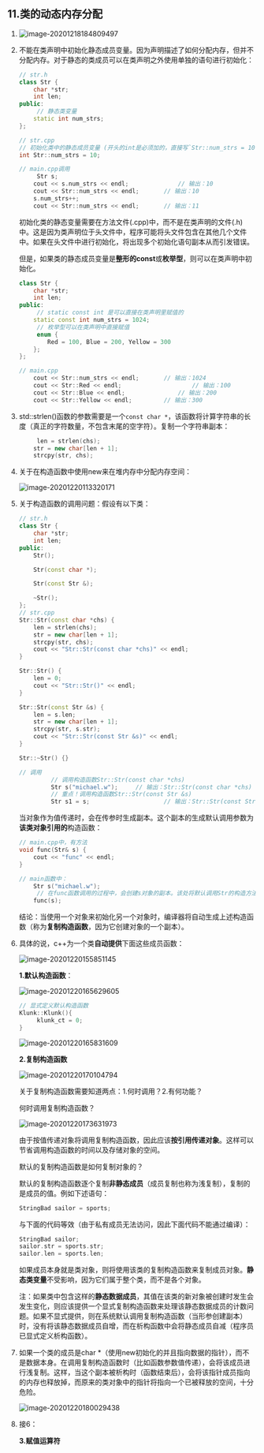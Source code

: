 ## 11.类的动态内存分配

1. ![image-20201218184809497](assets/image-20201218184809497.png)

2. 不能在类声明中初始化静态成员变量。因为声明描述了如何分配内存，但并不分配内存。对于静态的类成员可以在类声明之外使用单独的语句进行初始化：

   ```cpp
   // str.h
   class Str {
       char *str;
       int len;
   public:
     	// 静态类变量
       static int num_strs;
   };
   
   // str.cpp
   // 初始化类中的静态成员变量 (开头的int是必须加的，直接写`Str::num_strs = 10`会报错)
   int Str::num_strs = 10;
   
   // main.cpp调用
   		Str s;
       cout << s.num_strs << endl;				// 输出：10
       cout << Str::num_strs << endl;		// 输出：10
       s.num_strs++;
       cout << Str::num_strs << endl;		// 输出：11
   ```

   初始化类的静态变量需要在方法文件(.cpp)中，而不是在类声明的文件(.h)中。这是因为类声明位于头文件中，程序可能将头文件包含在其他几个文件中。如果在头文件中进行初始化，将出现多个初始化语句副本从而引发错误。

   但是，如果类的静态成员变量是**整形的const**或**枚举型**，则可以在类声明中初始化。

   ```cpp
   class Str {
       char *str;
       int len;
   public:
     	// static const int 是可以直接在类声明里赋值的
       static const int num_strs = 1024;
     	// 枚举型可以在类声明中直接赋值
     	enum {
           Red = 100, Blue = 200, Yellow = 300
       };
   };
   
   // main.cpp
       cout << Str::num_strs << endl;		// 输出：1024
       cout << Str::Red << endl;					// 输出：100
       cout << Str::Blue << endl;				// 输出：200
       cout << Str::Yellow << endl;			// 输出：300
   ```

3. std::strlen()函数的参数需要是一个`const char *`，该函数将计算字符串的长度（真正的字符数量，不包含末尾的空字符）。复制一个字符串副本：

   ```cpp
   		len = strlen(chs);
       str = new char[len + 1];
       strcpy(str, chs);
   ```

4. 关于在构造函数中使用new来在堆内存中分配内存空间：

   ![image-20201220113320171](assets/image-20201220113320171.png)

5. 关于构造函数的调用问题：假设有以下类：

   ```cpp
   // str.h
   class Str {
       char *str;
       int len;
   public:
       Str();
   
       Str(const char *);
   
       Str(const Str &);
   
       ~Str();
   };
   // str.cpp
   Str::Str(const char *chs) {
       len = strlen(chs);
       str = new char[len + 1];
       strcpy(str, chs);
       cout << "Str::Str(const char *chs)" << endl;
   }
   
   Str::Str() {
       len = 0;
       cout << "Str::Str()" << endl;
   }
   
   Str::Str(const Str &s) {
       len = s.len;
       str = new char[len + 1];
       strcpy(str, s.str);
       cout << "Str::Str(const Str &s)" << endl;
   }
   
   Str::~Str() {}
   
   // 调用
   			// 调用构造函数Str::Str(const char *chs)
   			Str s("michael.w");		// 输出：Str::Str(const char *chs)
   			// 重点！调用构造函数Str::Str(const Str &s)
   			Str s1 = s;						// 输出：Str::Str(const Str &s)
   ```

   当对象作为值传递时，会在传参时生成副本。这个副本的生成默认调用参数为**该类对象引用的**构造函数：

   ```cpp
   // main.cpp中，有方法
   void func(Str& s) {
       cout << "func" << endl;
   }
   
   // main函数中：
       Str s("michael.w");
   		// 在func函数调用的过程中，会创建s对象的副本。该处将默认调用Str的构造方法Str::Str(const Str &s) 
       func(s);
   ```

   结论：当使用一个对象来初始化另一个对象时，编译器将自动生成上述构造函数（称为**复制构造函数**，因为它创建对象的一个副本）。

6. 具体的说，c++为一个类**自动提供**下面这些成员函数：

   ![image-20201220155851145](assets/image-20201220155851145.png)

   **1.默认构造函数**：

   ![image-20201220165629605](assets/image-20201220165629605.png)

   ```cpp
   // 显式定义默认构造函数
   Klunk::Klunk(){
     	klunk_ct = 0;
   }
   ```

   ![image-20201220165831609](assets/image-20201220165831609.png)

   **2.复制构造函数**

   ![image-20201220170104794](assets/image-20201220170104794.png)

   关于复制构造函数需要知道两点：1.何时调用？2.有何功能？

   何时调用复制构造函数？

   ![image-20201220173631973](assets/image-20201220173631973.png)

   由于按值传递对象将调用复制构造函数，因此应该**按引用传递对象**。这样可以节省调用构造函数的时间以及存储对象的空间。

   默认的复制构造函数是如何复制对象的？

   默认的复制构造函数逐个复制**非静态成员**（成员复制也称为浅复制），复制的是成员的值。例如下述语句：

   ```cpp
   StringBad sailor = sports;
   ```

   与下面的代码等效（由于私有成员无法访问，因此下面代码不能通过编译）：

   ```cpp
   StringBad sailor;
   sailor.str = sports.str;
   sailor.len = sports.len;
   ```

   如果成员本身就是类对象，则将使用该类的复制构造函数来复制成员对象。**静态类变量**不受影响，因为它们属于整个类，而不是各个对象。

   注：如果类中包含这样的**静态数据成员**，其值在该类的新对象被创建时发生会发生变化，则应该提供一个显式复制构造函数来处理该静态数据成员的计数问题。如果不显式提供，则在系统默认调用复制构造函数（当形参创建副本）时，没有将该静态数据成员自增，而在析构函数中会将静态成员自减（程序员已显式定义析构函数）。

7. 如果一个类的成员是char *（使用new初始化的并且指向数据的指针），而不是数据本身。在调用复制构造函数时（比如函数参数值传递），会将该成员进行浅复制。这样，当这个副本被析构时（函数结束后），会将该指针成员指向的内存也释放掉，而原来的类对象中的指针将指向一个已被释放的空间，十分危险。

   ![image-20201220180029438](assets/image-20201220180029438.png)

8. 接6：

   **3.赋值运算符**
